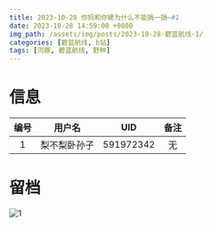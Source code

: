 ```yaml
---
title: 2023-10-28 你妈和你姥为什么不能搞一搞~#1
date: 2023-10-28 14:59:00 +0800
img_path: /assets/img/posts/2023-10-28-碧蓝航线-1/
categories: [碧蓝航线, b站]
tags: [河豚, 碧蓝航线, 野种]
---
```


# 信息

| 编号 |    用户名    |    UID    | 备注 |
| :--: | :----------: | :-------: | :--: |
|  1   | 梨不梨卧孙子 | 591972342 |  无  |

# 留档

![1](1.jpg)